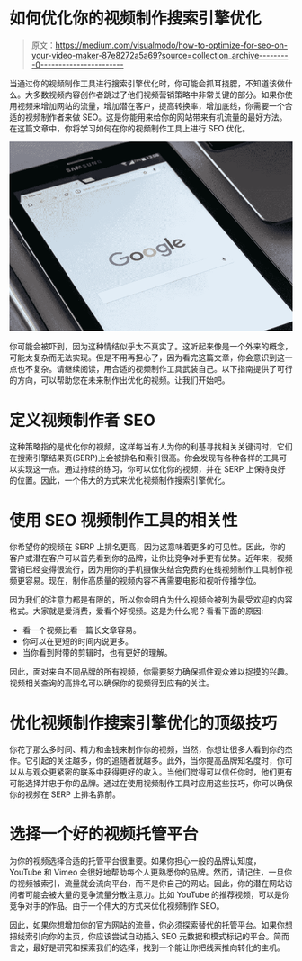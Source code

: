 # 如何优化你的视频制作搜索引擎优化

> 原文：<https://medium.com/visualmodo/how-to-optimize-for-seo-on-your-video-maker-87e8272a5a69?source=collection_archive---------0----------------------->

当通过你的视频制作工具进行搜索引擎优化时，你可能会抓耳挠腮，不知道该做什么。大多数视频内容创作者跳过了他们视频营销策略中非常关键的部分。如果你使用视频来增加网站的流量，增加潜在客户，提高转换率，增加底线，你需要一个合适的视频制作者来做 SEO。这是你能用来给你的网站带来有机流量的最好方法。在这篇文章中，你将学习如何在你的视频制作工具上进行 SEO 优化。

![](img/9cbd2d1738d9e23fdb61486518d23b29.png)

你可能会被吓到，因为这种情结似乎太不真实了。这听起来像是一个外来的概念，可能太复杂而无法实现。但是不用再担心了，因为看完这篇文章，你会意识到这一点也不复杂。请继续阅读，用合适的视频制作工具武装自己。以下指南提供了可行的方向，可以帮助您在未来制作出优化的视频。让我们开始吧。

# 定义视频制作者 SEO

这种策略指的是优化你的视频，这样每当有人为你的利基寻找相关关键词时，它们在搜索引擎结果页(SERP)上会被排名和索引很高。你会发现有各种各样的工具可以实现这一点。通过持续的练习，你可以优化你的视频，并在 SERP 上保持良好的位置。因此，一个伟大的方式来优化视频制作搜索引擎优化。

# 使用 SEO 视频制作工具的相关性

你希望你的视频在 SERP 上排名更高，因为这意味着更多的可见性。因此，你的客户或潜在客户可以首先看到你的品牌，让你比竞争对手更有优势。近年来，视频营销已经变得很流行，因为用你的手机摄像头结合免费的在线视频制作工具制作视频更容易。现在，制作高质量的视频内容不再需要电影和视听传播学位。

因为我们的注意力都是有限的，所以你会明白为什么视频会被列为最受欢迎的内容格式。大家就是爱消费，爱看个好视频。这是为什么呢？看看下面的原因:

*   看一个视频比看一篇长文章容易。
*   你可以在更短的时间内说更多。
*   当你看到附带的剪辑时，也有更好的理解。

因此，面对来自不同品牌的所有视频，你需要努力确保抓住观众难以捉摸的兴趣。视频相关查询的高排名可以确保你的视频得到应有的关注。

# 优化视频制作搜索引擎优化的顶级技巧

你花了那么多时间、精力和金钱来制作你的视频，当然，你想让很多人看到你的杰作。它引起的关注越多，你的追随者就越多。此外，当你提高品牌知名度时，你可以从与观众更紧密的联系中获得更好的收入。当他们觉得可以信任你时，他们更有可能选择并忠于你的品牌。通过在使用视频制作工具时应用这些技巧，你可以确保你的视频在 SERP 上排名靠前。

# 选择一个好的视频托管平台

为你的视频选择合适的托管平台很重要。如果你担心一般的品牌认知度，YouTube 和 Vimeo 会很好地帮助每个人更熟悉你的品牌。然而，请记住，一旦你的视频被索引，流量就会流向平台，而不是你自己的网站。因此，你的潜在网站访问者可能会被大量的竞争流量分散注意力。比如 YouTube 的推荐视频，可以是你竞争对手的作品。由于一个伟大的方式来优化视频制作 SEO。

因此，如果你想增加你的官方网站的流量，你必须探索替代的托管平台。如果你想把线索引向你的主页，你应该尝试自动插入 SEO 元数据和模式标记的平台。简而言之，最好是研究和探索我们的选择，找到一个能让你把线索推向转化的主机。